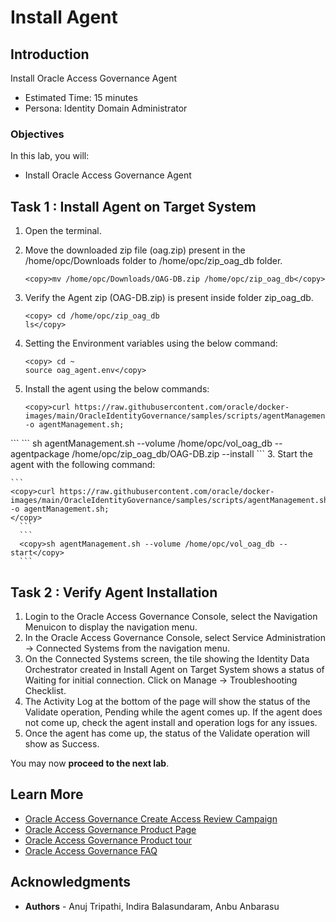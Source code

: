 # Install Agent 

## Introduction

Install Oracle Access Governance Agent 

* Estimated Time: 15 minutes
* Persona: Identity Domain Administrator


### Objectives

In this lab, you will:
* Install Oracle Access Governance Agent 


## Task 1 : Install Agent on Target System


1. Open the terminal.

2. Move the downloaded zip file (oag.zip) present in the /home/opc/Downloads folder to /home/opc/zip_oag_db folder.

    ```
    <copy>mv /home/opc/Downloads/OAG-DB.zip /home/opc/zip_oag_db</copy>
     ``` 

  


3. Verify the Agent zip (OAG-DB.zip) is present inside folder zip_oag_db.

    ```
    <copy> cd /home/opc/zip_oag_db
    ls</copy>
     ``` 

  

4. Setting the Environment variables using the below command:

    ```
    <copy> cd ~
    source oag_agent.env</copy>
     ``` 
 

2. Install the agent using the below commands:


     ```
    <copy>curl https://raw.githubusercontent.com/oracle/docker-images/main/OracleIdentityGovernance/samples/scripts/agentManagement.sh -o agentManagement.sh; 
  </copy>
     ```  
     ```
    <copy>sh agentManagement.sh --volume /home/opc/vol_oag_db --agentpackage /home/opc/zip_oag_db/OAG-DB.zip --install 
  </copy>
     ``` 
3. Start the agent with the following command: 

    ```
    <copy>curl https://raw.githubusercontent.com/oracle/docker-images/main/OracleIdentityGovernance/samples/scripts/agentManagement.sh -o agentManagement.sh;
    </copy>
      ```  
      ```
      <copy>sh agentManagement.sh --volume /home/opc/vol_oag_db --start</copy>
      ``` 

## Task 2 : Verify Agent Installation 

1. Login to the Oracle Access Governance Console, select the Navigation Menuicon to display the navigation menu. 
2. In the Oracle Access Governance Console, select Service Administration → Connected Systems from the navigation menu.
3. On the Connected Systems screen, the tile showing the Identity Data Orchestrator created in Install Agent on Target System shows a status of Waiting for initial connection. Click on Manage → Troubleshooting Checklist.
4. The Activity Log at the bottom of the page will show the status of the Validate operation, Pending while the agent comes up. If the agent does not come up, check the agent install and operation logs for any issues.
5. Once the agent has come up, the status of the Validate operation will show as Success.


  You may now **proceed to the next lab**. 

## Learn More

* [Oracle Access Governance Create Access Review Campaign](https://docs.oracle.com/en/cloud/paas/access-governance/pdapg/index.html)
* [Oracle Access Governance Product Page](https://www.oracle.com/security/cloud-security/access-governance/)
* [Oracle Access Governance Product tour](https://www.oracle.com/webfolder/s/quicktours/paas/pt-sec-access-governance/index.html)
* [Oracle Access Governance FAQ](https://www.oracle.com/security/cloud-security/access-governance/faq/)

## Acknowledgments
* **Authors** - Anuj Tripathi, Indira Balasundaram, Anbu Anbarasu 

